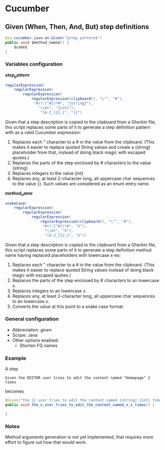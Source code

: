 # Cucumber

## Given (When, Then, And, But) step definitions

```java
@io.cucumber.java.en.Given("$step_pattern$")
public void $method_name$() {
    $code$
}
```

### Variables configuration

**$step_pattern$**

```java
regularExpression(
    regularExpression(
        regularExpression(
            regularExpression(clipboard(), "\"", "#"),
             "#(?:[^#])*#", "{string}"),
               "\\d+", "{int}"),
                "[A-Z_]{2,}", "{}")
```

Given that a step description is copied to the clipboard from a Gherkin file, this script replaces some parts of it to generate a step definition pattern with as a valid Cucumber expression:
1. Replaces each " character to a # in the value from the clipboard. (This makes it easier to replace quoted String values and create a {string} placeholder from that, instead of doing black magic with escaped quotes.)
2. Replaces the parts of the step enclosed by # characters to the value {string}
3. Replaces integers to the value {int}
4. Replaces any, at least 2-character long, all uppercase char sequences to the value {}. Such values are considered as an enum entry name.

**$method_name$**

```java
snakeCase(
    regularExpression(
        regularExpression(
            regularExpression(
                regularExpression(clipboard(), "\"", "#"),
                 "#(?:[^#])*#", "X"),
                  "\\d+", "X"), 
                  "[A-Z_]{2,}", "X"))
```

Given that a step description is copied to the clipboard from a Gherkin file, this script replaces some parts of it to generate a step definition method name having replaced placeholders with lowercase x-es:
1. Replaces each " character to a # in the value from the clipboard. (This makes it easier to replace quoted String values instead of doing black magic with escaped quotes.)
2. Replaces the parts of the step enclosed by # characters to an lowercase x.
3. Replaces integers to an lowercase x.
4. Replaces any, at least 2-character long, all uppercase char sequences to an lowercase x.
5. Converts the value at this point to a snake case format.

### General configuration
- Abbreviation: *given*
- Scope: Java
- Other options enabled:
    - Shorten FQ names

### Example
A step

`Given the EDITOR user tries to edit the content named "Homepage" 2 times`

becomes

```java
@Given("the {} user tries to edit the content named {string} {int} times")
public void the_x_user_tries_to_edit_the_content_named_x_x_times() {

}
```

### Notes
Method arguments generation is not yet implemented, that requires more effort to figure out how that would work.
